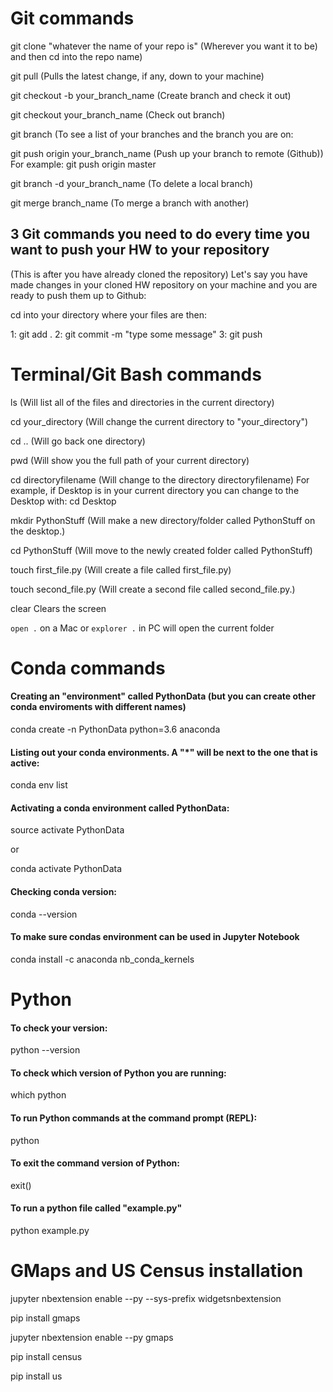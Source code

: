 # Git commands

git clone "whatever the name of your repo is"
(Wherever you want it to be) and then cd into the repo name)

git pull
(Pulls the latest change, if any, down to your machine)

git checkout -b your_branch_name
(Create branch and check it out)

git checkout your_branch_name
(Check out branch)

git branch
(To see a list of your branches and the branch you are on:

git push origin your_branch_name
(Push up your branch to remote (Github))
For example: git push origin master

git branch -d your_branch_name
(To delete a local branch)

git merge branch_name
(To merge a branch with another)

## 3 Git commands you need to do every time you want to push your HW to your repository
(This is after you have already cloned the repository)
Let's say you have made changes in your cloned HW repository on your machine and you
are ready to push them up to Github:

cd into your directory where your files are then:

1: 
git add .
2:
git commit -m "type some message"
3:
git push


# Terminal/Git Bash commands

ls
(Will list all of the files and directories in the current directory)

cd your_directory
(Will change the current directory to "your_directory")

cd ..
(Will go back one directory)

pwd
(Will show you the full path of your current directory)

cd directoryfilename
(Will change to the directory directoryfilename)
For example, if Desktop is in your current directory you can change to the Desktop with:
cd Desktop

mkdir PythonStuff
(Will make a new directory/folder called PythonStuff on the desktop.)

cd PythonStuff 
(Will move to the newly created folder called PythonStuff)

touch first_file.py 
(Will create a file called first_file.py)

touch second_file.py 
(Will create a second file called second_file.py.)

clear
Clears the screen

`open .` on a Mac or `explorer .` in PC will open the current folder

# Conda commands

#### Creating an "environment" called PythonData (but you can create other conda enviroments with different names)
conda create -n PythonData python=3.6 anaconda

#### Listing out your conda environments. A "*" will be next to the one that is active:
conda env list

#### Activating a conda environment called PythonData:

source activate PythonData

or 

conda activate PythonData

#### Checking conda version:
conda --version

#### To make sure condas environment can be used in Jupyter Notebook
conda install -c anaconda nb_conda_kernels

# Python

#### To check your version:
python --version

#### To check which version of Python you are running:
which python

#### To run Python commands at the command prompt (REPL):
python

#### To exit the command version of Python:
exit()

#### To run a python file called "example.py"
python example.py


# GMaps and US Census installation

jupyter nbextension enable --py --sys-prefix widgetsnbextension

pip install gmaps

jupyter nbextension enable --py gmaps


pip install census

pip install us



